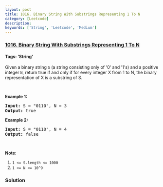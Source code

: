 ```yaml
---
layout: post
title: 1016. Binary String With Substrings Representing 1 To N
category: [Leetcode]
description: 
keywords: ['String', 'Leetcode', 'Medium']
---
```

### [1016. Binary String With Substrings Representing 1 To N](https://leetcode.com/problems/binary-string-with-substrings-representing-1-to-n)

#### Tags: 'String'

<div class="content__u3I1 question-content__JfgR"><div><p>Given a binary string <code>S</code> (a string consisting only of '0' and '1's) and a positive integer <code>N</code>, return true if and only if for every integer X from 1 to N, the binary representation of X is a substring of S.</p>
<p> </p>
<p><strong>Example 1:</strong></p>
<pre><strong>Input: </strong>S = <span id="example-input-1-1">"0110"</span>, N = <span id="example-input-1-2">3</span>
<strong>Output: </strong><span id="example-output-1">true</span>
</pre>
<p><strong>Example 2:</strong></p>
<pre><strong>Input: </strong>S = <span id="example-input-2-1">"0110"</span>, N = <span id="example-input-2-2">4</span>
<strong>Output: </strong><span id="example-output-2">false</span>
</pre>
<p> </p>
<p><strong>Note:</strong></p>
<ol>
<li><code>1 &lt;= S.length &lt;= 1000</code></li>
<li><code>1 &lt;= N &lt;= 10^9</code></li>
</ol>
</div></div>

### Solution
